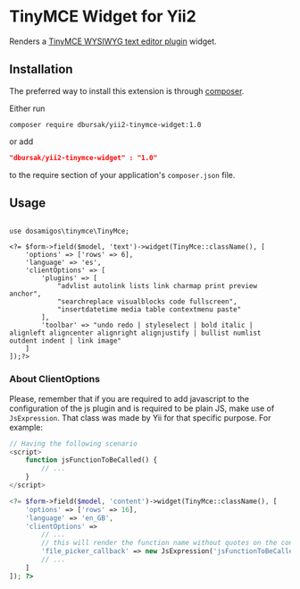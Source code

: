 # TinyMCE Widget for Yii2

Renders a [TinyMCE WYSIWYG text editor plugin](http://www.tinymce.com/) widget.

## Installation

The preferred way to install this extension is through [composer](http://getcomposer.org/download/).

Either run

```
composer require dbursak/yii2-tinymce-widget:1.0
```
or add

```json
"dbursak/yii2-tinymce-widget" : "1.0"
```

to the require section of your application's `composer.json` file.

## Usage


```

use dosamigos\tinymce\TinyMce;

<?= $form->field($model, 'text')->widget(TinyMce::className(), [
    'options' => ['rows' => 6],
    'language' => 'es',
    'clientOptions' => [
        'plugins' => [
            "advlist autolink lists link charmap print preview anchor",
            "searchreplace visualblocks code fullscreen",
            "insertdatetime media table contextmenu paste"
        ],
        'toolbar' => "undo redo | styleselect | bold italic | alignleft aligncenter alignright alignjustify | bullist numlist outdent indent | link image"
    ]
]);?>
```

### About ClientOptions 

Please, remember that if you are required to add javascript to the configuration of the js plugin and is required to be 
plain JS, make use of `JsExpression`. That class was made by Yii for that specific purpose. For example:
 
```php 
// Having the following scenario
<script> 
    function jsFunctionToBeCalled() {
        // ...
    }
</script>

<?= $form->field($model, 'content')->widget(TinyMce::className(), [
    'options' => ['rows' => 16],
    'language' => 'en_GB',
    'clientOptions' => 
        // ...
        // this will render the function name without quotes on the configuration options of the plugin
        'file_picker_callback' => new JsExpression('jsFunctionToBeCalled'),
        // ...
    ]
]); ?>
```
